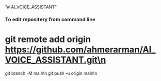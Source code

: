 "# AI_VOICE_ASSISTANT" 
### To edit repositery from command line
# git remote add origin https://github.com/ahmerarman/AI_VOICE_ASSISTANT.git\n
git branch -M main\n
git push -u origin main\n